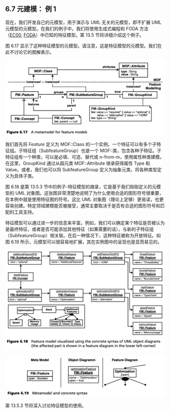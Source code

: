 ## 6.7 元建模： 例 1
现在，我们开发自己的元模型，用于演示与 UML 无关的元模型，即不扩展 UML 元模型的元模型。在我们的例子中，我们将使用生成式编程和 FODA 方法（[EC00](../ref.md#ec00), [FODA](../ref.md#foda)）中已知的特征模型。第 13.5 节将详细介绍这个例子。

图 6.17 显示了这种特征模型的元模型。请注意，这是特征模型的元模型。我们在此不讨论它的图解表示。

![Figure 6.17](../img/f6.17.png)

我们首先将 *Feature* 定义为 MOF::Class 的一个实例。一个特征可以有多个子特征组。子特征组（SubfeatureGroup）也是一个 MOF::类，包含各种子特征。子特征组有一个种类，可以是必填、可选、替代或 n-from-m，使用属性种类建模。在这里，GroupKind 通过从超元类 MOF::Attribute 继承获得属性 Type 和 Value。或者，我们也可以将 SubfeatureGroup 定义为抽象元类，将各种类型定义为具体子类。

图 6.18 是第 13.5.3 节中的例子-特征模型的摘录，它是基于我们刚刚定义的元模型的 UML 对象图。这张图非常清楚地说明了为什么使用合适的图形符号很重要，在本例中就是使用特征图的符号。这比 UML 对象图（理论上足够）更易读，也更容易创建。特定领域建模能否被接受，通常主要取决于是否有合适的图形符号和匹配的工具支持。

特征模型可以通过进一步的信息来丰富。例如，我们可以确定某个特征是否被认为是最终特征，或者是否可能添加其他特征（如果需要的话），与新的子特征组（SubfeatureGroup）相关联。在后一种情况下，这种特征被称为开放特征。如图 6.19 所示，元模型可以很容易地扩展，其在实例图中的呈现也是显而易见的。

![Figure 6.18](../img/f6.18.png)

![Figure 6.19](../img/f6.19.png)

第 13.5.3 节将深入讨论特征模型的使用。

